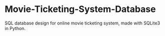 # Movie-Ticketing-System-Database
SQL database design for online movie ticketing system, made with SQLite3 in Python.
